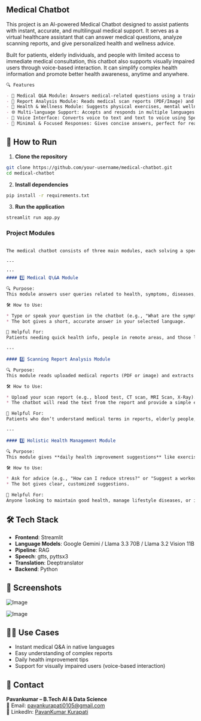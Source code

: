 ## Medical Chatbot
This project is an AI-powered Medical Chatbot designed to assist patients with instant, accurate, and multilingual medical support. It serves as a virtual healthcare assistant that can answer medical questions, analyze scanning reports, and give personalized health and wellness advice.

Built for patients, elderly individuals, and people with limited access to immediate medical consultation, this chatbot also supports visually impaired users through voice-based interaction. It can simplify complex health information and promote better health awareness, anytime and anywhere.

```markdown
🔍 Features

- 🧠 Medical Q&A Module: Answers medical-related questions using a trained LLM and using RAG Pipeline.
- 📄 Report Analysis Module: Reads medical scan reports (PDF/Image) and provides key insights finetuned LLM.
- 🌿 Health & Wellness Module: Suggests physical exercises, mental wellness tips, and health management advice.
- 🌐 Multi-language Support: Accepts and responds in multiple languages.
- 🎤 Voice Interface: Converts voice to text and text to voice using Speech-to-Text and Text-to-Speech.
- 💬 Minimal & Focused Responses: Gives concise answers, perfect for real-time assistance.

```

## 🚀 How to Run

1. **Clone the repository**
```bash
git clone https://github.com/your-username/medical-chatbot.git
cd medical-chatbot
````

2. **Install dependencies**

```bash
pip install -r requirements.txt
```

3. **Run the application**

```bash
streamlit run app.py
```
### Project Modules
```markdown

The medical chatbot consists of three main modules, each solving a specific problem in healthcare assistance:

---

'''
#### 1️⃣ Medical Q\&A Module

🔍 Purpose:
This module answers user queries related to health, symptoms, diseases, and general medical knowledge. It uses a Language Model (LLM) trained or prompted on medical data.

🛠️ How to Use:

* Type or speak your question in the chatbot (e.g., "What are the symptoms of diabetes?")
* The bot gives a short, accurate answer in your selected language.

👥 Helpful For:
Patients needing quick health info, people in remote areas, and those looking for trustworthy answers without searching online.

---

#### 2️⃣ Scanning Report Analysis Module

🔍 Purpose:
This module reads uploaded medical reports (PDF or image) and extracts important details. It uses OCR (Optical Character Recognition) to read text and NLP to interpret it.

🛠️ How to Use:

* Upload your scan report (e.g., blood test, CT scan, MRI Scan, X-Ray).
* The chatbot will read the text from the report and provide a simple explanation of key findings (e.g., "Your hemoglobin level is slightly low. It may indicate anemia.").

👥 Helpful For:
Patients who don’t understand medical terms in reports, elderly people, and those who want a second opinion in plain language.

---

#### 3️⃣ Holistic Health Management Module

🔍 Purpose:
This module gives **daily health improvement suggestions** like exercises, mental health tips, sleep routines, and food habits based on user needs or health conditions.

🛠️ How to Use:

* Ask for advice (e.g., "How can I reduce stress?" or "Suggest a workout plan for weight loss")
* The bot gives clear, customized suggestions.

👥 Helpful For:
Anyone looking to maintain good health, manage lifestyle diseases, or improve physical and mental well-being.

```


## 🛠️ Tech Stack

* **Frontend**: Streamlit
* **Language Models**: Google Gemini / Llama 3.3 70B / Llama 3.2 Vision 11B
* **Pipeline**: RAG
* **Speech**: gtts, pyttsx3
* **Translation**: Deeptranslator
* **Backend**: Python

## 📸 Screenshots

![Image](https://github.com/user-attachments/assets/2bf731fa-939a-4f34-8f6e-5841a36fd810)

![Image](https://github.com/user-attachments/assets/4df93a4f-bb9b-4041-a10c-3b58da16585e)


## 👨‍⚕️ Use Cases

* Instant medical Q\&A in native languages
* Easy understanding of complex reports
* Daily health improvement tips
* Support for visually impaired users (voice-based interaction)

## 🤝 Contact

**Pavankumar – B.Tech AI & Data Science**  
📧 Email: [pavankurapati0105@gmail.com](mailto:pavankurapati0105@gmail.com)  
🔗 LinkedIn: [PavanKumar Kurapati](https://www.linkedin.com/in/pavankumar-kurapati/)


